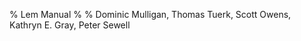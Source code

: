 % Lem Manual
% 
% Dominic Mulligan, Thomas Tuerk, Scott Owens, Kathryn E. Gray, Peter Sewell

<link href="http://kevinburke.bitbucket.org/markdowncss/markdown.css" rel="stylesheet"></link>


